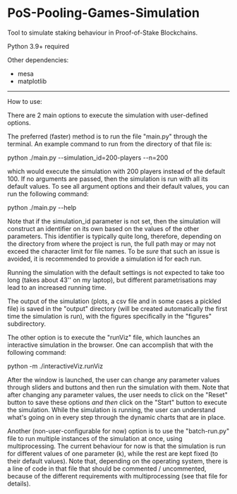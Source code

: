 # PoS-Pooling-Games-Simulation
Tool to simulate staking behaviour in Proof-of-Stake Blockchains.

Python 3.9+ required

Other dependencies: 
- mesa 
- matplotlib

---------------------

How to use:

There are 2 main options to execute the simulation with user-defined options.

The preferred (faster) method is to run the file "main.py" through the terminal. 
An example command to run from the directory of that file is:

python ./main.py --simulation_id=200-players --n=200

which would execute the simulation with 200 players instead of the default 100.
If no arguments are passed, then the simulation is run with all its default values.
To see all argument options and their default values, you can run the following command:

python ./main.py --help 

Note that if the simulation_id parameter is not set, then the simulation will construct an identifier on its own based 
on the values of the other parameters. This identifier is typically quite long, therefore, depending on the directory 
from where the project is run, the full path may or may not exceed the character limit for file names. To be *sure* 
that such an issue is avoided, it is recommended to provide a simulation id for each run.

Running the simulation with the default settings is not expected to take too long (takes about 43'' on my laptop), but 
different parametrisations may lead to an increased running time.

The output of the simulation (plots, a csv file and in some cases a pickled file) is saved in the "output" directory 
(will be created automatically the first time the simulation is run), with the figures specifically in the "figures" 
subdirectory.

The other option is to execute the "runViz" file, which launches an interactive simulation in the browser.
One can accomplish that with the following command:

python -m ./interactiveViz.runViz

After the window is launched, the user can change any parameter values through sliders and buttons and then run
the simulation with them. Note that after changing any parameter values, the user needs to click on the "Reset" button
to save these options *and then* click on the "Start" button to execute the simulation. While the simulation is running,
the user can understand what's going on in every step through the dynamic charts that are in place.

Another (non-user-configurable for now) option is  to use the "batch-run.py" file to run multiple instances of the 
simulation at once, using multiprocessing. The current behaviour for now is that the simulation is run for different 
values of one parameter (k), while the rest are kept fixed (to their default values).
Note that, depending on the operating system, there is a line of code in that file that should be
commented / uncommented, because of the different requirements with multiprocessing (see that file for details).
